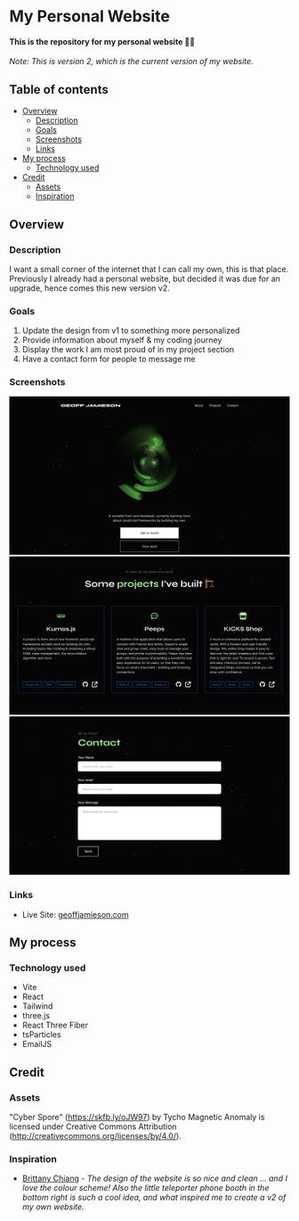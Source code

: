 # My Personal Website

#### This is the repository for my personal website 👨‍💻

_Note: This is version 2, which is the current version of my website._

## Table of contents

- [Overview](#overview)
  - [Description](#description)
  - [Goals](#goals)
  - [Screenshots](#screenshots)
  - [Links](#links)
- [My process](#my-process)
  - [Technology used](#technology-used)
- [Credit](#credit)
  - [Assets](#assets)
  - [Inspiration](#inspiration)

## Overview

### Description

I want a small corner of the internet that I can call my own, this is that place. Previously I already had a personal website, but decided it was due for an upgrade, hence comes this new version v2.

### Goals

1. Update the design from v1 to something more personalized
2. Provide information about myself & my coding journey
3. Display the work I am most proud of in my project section
4. Have a contact form for people to message me

### Screenshots

![Screenshot of the hero section](./hero.png)
![Screenshot of the projects section](./projects.png)
![Screenshot of the contact form](./contact.png)

### Links

- Live Site: [geoffjamieson.com](https://www.geoffjamieson.com/)

## My process

### Technology used

- Vite
- React
- Tailwind
- three.js
- React Three Fiber
- tsParticles
- EmailJS

## Credit

### Assets

"Cyber Spore" (https://skfb.ly/oJW97) by Tycho Magnetic Anomaly is licensed under Creative Commons Attribution (http://creativecommons.org/licenses/by/4.0/).


### Inspiration

- [Brittany Chiang](https://brittanychiang.com/) - *The design of the website is so nice and clean ... and I love the colour scheme! Also the little teleporter phone booth in the bottom right is such a cool idea, and what inspired me to create a v2 of my own website.*
